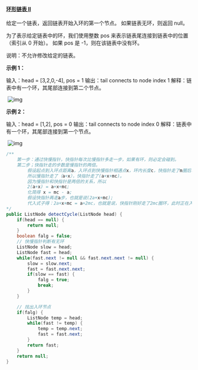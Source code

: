 #### [环形链表 II](https://leetcode-cn.com/problems/linked-list-cycle-ii/)

给定一个链表，返回链表开始入环的第一个节点。 如果链表无环，则返回 null。

为了表示给定链表中的环，我们使用整数 pos 来表示链表尾连接到链表中的位置（索引从 0 开始）。 如果 pos 是 -1，则在该链表中没有环。

说明：不允许修改给定的链表。

**示例 1：**

输入：head = [3,2,0,-4], pos = 1
输出：tail connects to node index 1
解释：链表中有一个环，其尾部连接到第二个节点。

​							 ![img](https://assets.leetcode-cn.com/aliyun-lc-upload/uploads/2018/12/07/circularlinkedlist.png) 

**示例 2：**

输入：head = [1,2], pos = 0
输出：tail connects to node index 0
解释：链表中有一个环，其尾部连接到第一个节点。

​															 ![img](https://assets.leetcode-cn.com/aliyun-lc-upload/uploads/2018/12/07/circularlinkedlist_test2.png) 



```java
/**
	第一步：通过快慢指针，快指针每次比慢指针多走一步，如果有环，则必定会碰到。
	第二步；快指针走的步数是慢指针的两倍。
		假设起点到入环点距离a，入环点到快慢指针相遇点x，环内长度c，快指针走了m圈后才相遇
		所以慢指针走了（a+x），快指针走了(a+x+mc)。
		因为慢指针和快指针是两倍的关系，所以
		2(a+x) = a+x+mc;
		化简得 x = mc - a;
		假设快指针再走a步，也就是说(2a+x+mc);
		代入式子得：2a+x+mc = a+2mc，也就是说，快指针刚好走了2mc圈环，此时正在入口处
*/
public ListNode detectCycle(ListNode head) {
    if(head == null) {
        return null;
    }
    boolean falg = false;
    // 快慢指针判断有无环
    ListNode slow = head;
    ListNode fast = head;
    while(fast.next != null && fast.next.next != null) {
        slow = slow.next;
        fast = fast.next.next; 
        if(slow == fast) {
            falg = true;
            break;
        }
    }

    // 找出入环节点
    if(falg) {
        ListNode temp = head;
        while(fast != temp) {
            temp = temp.next;
            fast = fast.next;
        }
        return fast;
    } 
    return null;
}
```

